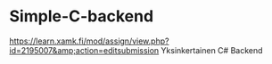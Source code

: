 # Simple-C-backend
https://learn.xamk.fi/mod/assign/view.php?id=2195007&amp;action=editsubmission Yksinkertainen C# Backend
